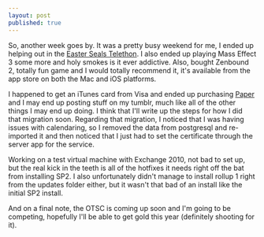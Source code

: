 ```yaml
---
layout: post
published: true
---
```


So, another week goes by. It was a pretty busy weekend for me, I ended up helping out in the [Easter Seals Telethon](http://easterseals.org). I also ended up playing Mass Effect 3 some more and holy smokes is it ever addictive. Also, bought Zenbound 2, totally fun game and I would totally recommend it, it's available from the app store on both the Mac and iOS platforms.

I happened to get an iTunes card from Visa and ended up purchasing [Paper](http://itunes.apple.com/app/paper-by-fiftythree/id506003812) and I may end up posting stuff on my tumblr, much like all of the other things I may end up doing. I think that I'll write up the steps for how I did that migration soon. Regarding that migration, I noticed that I was having issues with calendaring, so I removed the data from postgresql and re-imported it and then noticed that I just had to set the certificate through the server app for the service. 

Working on a test virtual machine with Exchange 2010, not bad to set up, but the real kick in the teeth is all of the hotfixes it needs right off the bat from installing SP2. I also unfortunately didn't manage to install rollup 1 right from the updates folder either, but it wasn't that bad of an install like the initial SP2 install.

And on a final note, the OTSC is coming up soon and I'm going to be competing, hopefully I'll be able to get gold this year (definitely shooting for it).